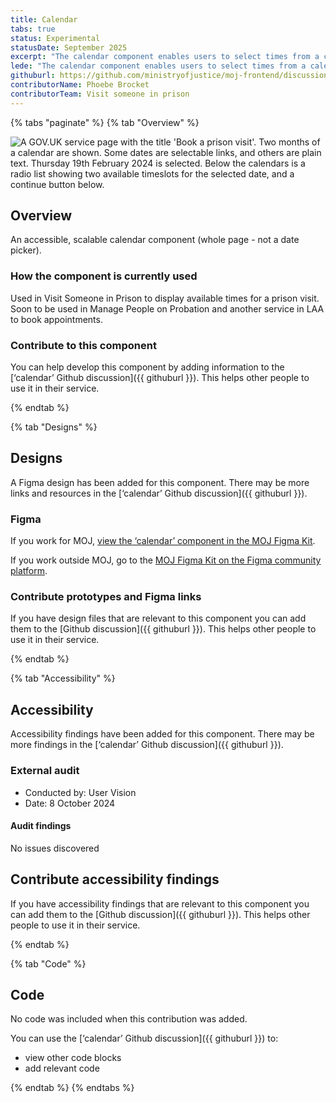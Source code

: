 ```yaml
---
title: Calendar
tabs: true
status: Experimental
statusDate: September 2025
excerpt: "The calendar component enables users to select times from a calendar, for example to book an appointment."
lede: "The calendar component enables users to select times from a calendar, for example to book an appointment."
githuburl: https://github.com/ministryofjustice/moj-frontend/discussions/1778
contributorName: Phoebe Brocket
contributorTeam: Visit someone in prison
---
```


{% tabs "paginate" %}
{% tab "Overview" %}

<div class="img-container">
  <img src="/assets/images/submission-1756990792746/calendar-component.png" alt="A GOV.UK service page with the title 'Book a prison visit'. Two months of a calendar are shown. Some dates are selectable links, and others are plain text. Thursday 19th February 2024 is selected. Below the calendars is a radio list showing two available timeslots for the selected date, and a continue button below." />
</div>

## Overview
An accessible, scalable calendar component (whole page - not a date picker).

### How the component is currently used

Used in Visit Someone in Prison to display available times for a prison visit. Soon to be used in Manage People on Probation and another service in LAA to book appointments.

### Contribute to this component
You can help develop this component by adding information to the [‘calendar’ Github discussion]({{ githuburl }}). This helps other people to use it in their service.

{% endtab %}

{% tab "Designs" %}

## Designs

A Figma design has been added for this component. There may be more links and resources in the [‘calendar’ Github discussion]({{ githuburl }}).


### Figma

If you work for MOJ, [view the ‘calendar’ component in the MOJ Figma Kit](https://www.figma.com/design/N2xqOFkyehXwcD9DxU1gEq/MoJ-Figma-Kit?node-id=12870-22).

If you work outside MOJ, go to the [MOJ Figma Kit on the Figma community platform](https://www.figma.com/community/file/1543193133973726850/moj-design-system-figma-kit).


### Contribute prototypes and Figma links

If you have design files that are relevant to this component you can add them to the [Github discussion]({{ githuburl }}). This helps other people to use it in their service.

{% endtab %}

{% tab "Accessibility" %}

## Accessibility

Accessibility findings have been added for this component. There may be more findings in the [‘calendar’ Github discussion]({{ githuburl }}).


### External audit

* Conducted by: User Vision
* Date: 8 October 2024

#### Audit findings

No issues discovered

## Contribute accessibility findings

If you have accessibility findings that are relevant to this component you can add them to the [Github discussion]({{ githuburl }}). This helps other people to use it in their service.

{% endtab %}

{% tab "Code" %}

## Code

No code was included when this contribution was added.

You can use the [‘calendar’ Github discussion]({{ githuburl }}) to:

* view other code blocks
* add relevant code

<p></p>
{% endtab %}
{% endtabs %}
